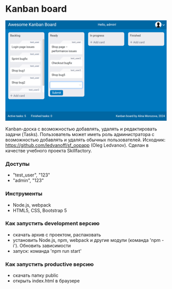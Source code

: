 # Kanban board

![screen](src/images/screen.png)

Kanban-доска с возможностью добавлять, удалять и редактировать задачи (Tasks). Пользователь может иметь роль администратора с возможностью добавлять и удалять обычных пользователей.
Исходник: https://github.com/ledvanoff/sf_oopapp (Oleg Ledvanov).
Сделан в качестве учебного проекта Skillfactory.


### Доступы

- "test_user", "123"
- "admin", "123"


### Инструменты

- Node.js, webpack
- HTML5, CSS, Bootstrap 5


### Как запустить development версию

- скачать архив с проектом, распаковать
- установить Node.js, npm, webpack и другие модули (команда 'npm -i'). Обновить зависимости
- запуск: команда 'npm run start'


### Как запустить productive версию
- скачать папку public
- открыть index.html в браузере